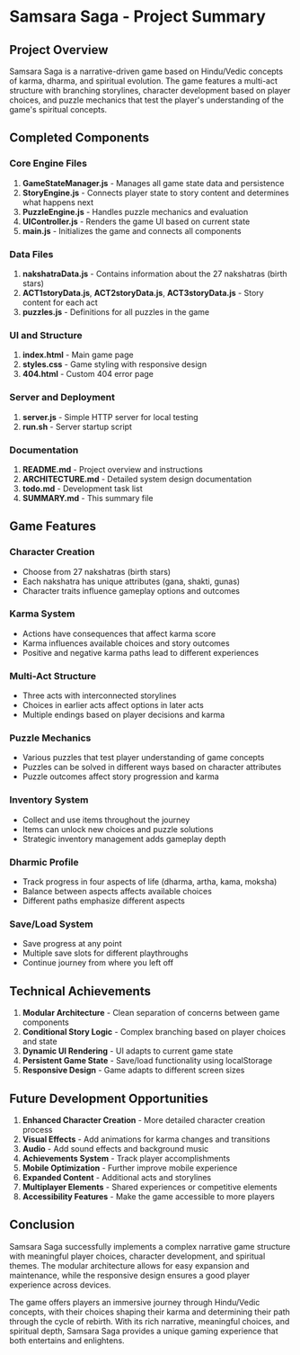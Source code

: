 # Samsara Saga - Project Summary

## Project Overview

Samsara Saga is a narrative-driven game based on Hindu/Vedic concepts of karma, dharma, and spiritual evolution. The game features a multi-act structure with branching storylines, character development based on player choices, and puzzle mechanics that test the player's understanding of the game's spiritual concepts.

## Completed Components

### Core Engine Files
1. **GameStateManager.js** - Manages all game state data and persistence
2. **StoryEngine.js** - Connects player state to story content and determines what happens next
3. **PuzzleEngine.js** - Handles puzzle mechanics and evaluation
4. **UIController.js** - Renders the game UI based on current state
5. **main.js** - Initializes the game and connects all components

### Data Files
1. **nakshatraData.js** - Contains information about the 27 nakshatras (birth stars)
2. **ACT1storyData.js**, **ACT2storyData.js**, **ACT3storyData.js** - Story content for each act
3. **puzzles.js** - Definitions for all puzzles in the game

### UI and Structure
1. **index.html** - Main game page
2. **styles.css** - Game styling with responsive design
3. **404.html** - Custom 404 error page

### Server and Deployment
1. **server.js** - Simple HTTP server for local testing
2. **run.sh** - Server startup script

### Documentation
1. **README.md** - Project overview and instructions
2. **ARCHITECTURE.md** - Detailed system design documentation
3. **todo.md** - Development task list
4. **SUMMARY.md** - This summary file

## Game Features

### Character Creation
- Choose from 27 nakshatras (birth stars)
- Each nakshatra has unique attributes (gana, shakti, gunas)
- Character traits influence gameplay options and outcomes

### Karma System
- Actions have consequences that affect karma score
- Karma influences available choices and story outcomes
- Positive and negative karma paths lead to different experiences

### Multi-Act Structure
- Three acts with interconnected storylines
- Choices in earlier acts affect options in later acts
- Multiple endings based on player decisions and karma

### Puzzle Mechanics
- Various puzzles that test player understanding of game concepts
- Puzzles can be solved in different ways based on character attributes
- Puzzle outcomes affect story progression and karma

### Inventory System
- Collect and use items throughout the journey
- Items can unlock new choices and puzzle solutions
- Strategic inventory management adds gameplay depth

### Dharmic Profile
- Track progress in four aspects of life (dharma, artha, kama, moksha)
- Balance between aspects affects available choices
- Different paths emphasize different aspects

### Save/Load System
- Save progress at any point
- Multiple save slots for different playthroughs
- Continue journey from where you left off

## Technical Achievements

1. **Modular Architecture** - Clean separation of concerns between game components
2. **Conditional Story Logic** - Complex branching based on player choices and state
3. **Dynamic UI Rendering** - UI adapts to current game state
4. **Persistent Game State** - Save/load functionality using localStorage
5. **Responsive Design** - Game adapts to different screen sizes

## Future Development Opportunities

1. **Enhanced Character Creation** - More detailed character creation process
2. **Visual Effects** - Add animations for karma changes and transitions
3. **Audio** - Add sound effects and background music
4. **Achievements System** - Track player accomplishments
5. **Mobile Optimization** - Further improve mobile experience
6. **Expanded Content** - Additional acts and storylines
7. **Multiplayer Elements** - Shared experiences or competitive elements
8. **Accessibility Features** - Make the game accessible to more players

## Conclusion

Samsara Saga successfully implements a complex narrative game structure with meaningful player choices, character development, and spiritual themes. The modular architecture allows for easy expansion and maintenance, while the responsive design ensures a good player experience across devices.

The game offers players an immersive journey through Hindu/Vedic concepts, with their choices shaping their karma and determining their path through the cycle of rebirth. With its rich narrative, meaningful choices, and spiritual depth, Samsara Saga provides a unique gaming experience that both entertains and enlightens.